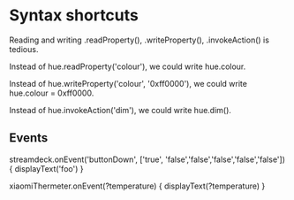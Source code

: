 # Syntax shortcuts

Reading and writing .readProperty(), .writeProperty(), .invokeAction() is tedious.

Instead of hue.readProperty('colour'), we could write hue.colour.

Instead of hue.writeProperty('colour', '0xff0000'), we could write hue.colour = 0xff0000.

Instead of hue.invokeAction('dim'), we could write hue.dim().

## Events

streamdeck.onEvent('buttonDown', ['true', 'false','false','false','false','false']) { displayText('foo') }

xiaomiThermeter.onEvent(?temperature) { displayText(?temperature) }